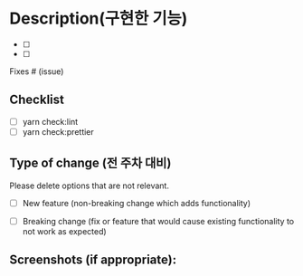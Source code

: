 # Description(구현한 기능)

- [ ] 
- [ ] 


Fixes # (issue)

## Checklist

- [ ] yarn check:lint
- [ ] yarn check:prettier

## Type of change (전 주차 대비)

Please delete options that are not relevant.

- [ ] New feature (non-breaking change which adds functionality)
- [ ] Breaking change (fix or feature that would cause existing functionality to not work as
      expected)


## Screenshots (if appropriate):
